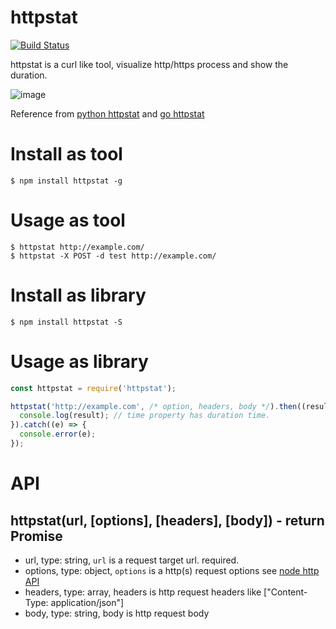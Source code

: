 httpstat
========================================
[![Build Status](https://travis-ci.org/yosuke-furukawa/httpstat.svg?branch=master)](https://travis-ci.org/yosuke-furukawa/httpstat)

httpstat is a curl like tool, visualize http/https process and show the duration.

![image](https://github.com/yosuke-furukawa/httpstat/raw/master/screenshot.png)

Reference from [python httpstat](https://github.com/reorx/httpstat) and [go httpstat](https://github.com/davecheney/httpstat)

# Install as tool

```
$ npm install httpstat -g 
```

# Usage as tool

```
$ httpstat http://example.com/
$ httpstat -X POST -d test http://example.com/
```

# Install as library

```
$ npm install httpstat -S
```

# Usage as library

```javascript
const httpstat = require('httpstat');

httpstat('http://example.com', /* option, headers, body */).then((result) => {
  console.log(result); // time property has duration time.
}).catch((e) => {
  console.error(e);
});
```

# API

## httpstat(url, [options], [headers], [body]) - return Promise

- url, type: string, `url` is a request target url. required.
- options, type: object, `options` is a http(s) request options see [node http API](https://nodejs.org/docs/latest/api/http.html#http_http_request_options_callback)
- headers, type: array, headers is http request headers like ["Content-Type: application/json"]
- body, type: string, body is http request body

